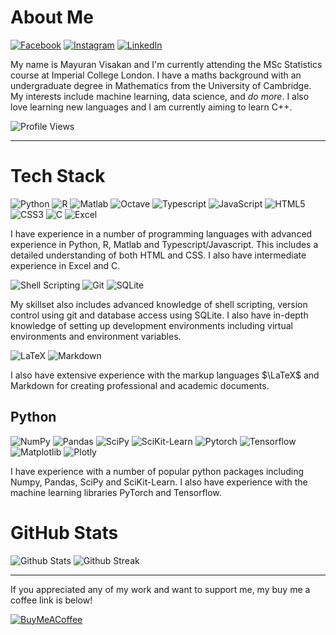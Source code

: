 # About Me

[![Facebook](https://img.shields.io/badge/Facebook-%231877F2.svg?logo=Facebook&logoColor=white)](https://facebook.com/mayuranvisakan)
[![Instagram](https://img.shields.io/badge/Instagram-%23E4405F.svg?logo=Instagram&logoColor=white)](https://instagram.com/mayurankv)
[![LinkedIn](https://img.shields.io/badge/LinkedIn-%230077B5.svg?logo=linkedin&logoColor=white)](https://linkedin.com/in/mayuranvisakan)

My name is Mayuran Visakan and I'm currently attending the MSc Statistics course at Imperial College London. I have a maths background with an undergraduate degree in Mathematics from the University of Cambridge. My interests include machine learning, data science, and *do more*. I also love learning new languages and I am currently aiming to learn C++.

![Profile Views](https://visitcount.itsvg.in/api?id=mayurankv&icon=5&color=8)

---

# Tech Stack

![Python](https://img.shields.io/badge/Python-14354C?style=for-the-badge&logo=python&logoColor=white)
![R](https://img.shields.io/badge/r-%23276DC3.svg?style=for-the-badge&logo=r&logoColor=white)
![Matlab](https://img.shields.io/badge/matlab-orange.svg?style=for-the-badge&logo=matlab&logoColor=white)
![Octave](https://img.shields.io/badge/GNU%20Octave-orange.svg?style=for-the-badge&logo=octave)
![Typescript](https://img.shields.io/badge/TypeScript-007ACC?style=for-the-badge&logo=typescript&logoColor=white)
![JavaScript](https://img.shields.io/badge/JavaScript-F7DF1E?style=for-the-badge&logo=javascript&logoColor=black)
![HTML5](https://img.shields.io/badge/html5-%23E34F26.svg?style=for-the-badge&logo=html5&logoColor=white)
![CSS3](https://img.shields.io/badge/css3-%231572B6.svg?style=for-the-badge&logo=css3&logoColor=white)
![C](https://img.shields.io/badge/C-purple.svg?style=for-the-badge&logo=c)
![Excel](https://img.shields.io/badge/Excel-217346?style=for-the-badge&logo=microsoft-excel&logoColor=white)

I have experience in a number of programming languages with advanced experience in Python, R, Matlab and Typescript/Javascript. This includes a detailed understanding of both HTML and CSS. I also have intermediate experience in Excel and C.

![Shell Scripting](https://img.shields.io/badge/shell_scripts-%23121011.svg?style=for-the-badge&logo=gnu-bash&logoColor=white)
![Git](https://img.shields.io/badge/GIT-E44C30?style=for-the-badge&logo=git&logoColor=white)
![SQLite](https://img.shields.io/badge/SQLite-07405E?style=for-the-badge&logo=sqlite&logoColor=white)

My skillset also includes advanced knowledge of shell scripting, version control using git and database access using SQLite. I also have in-depth knowledge of setting up development environments including virtual environments and environment variables.

![LaTeX](https://img.shields.io/badge/latex-%23008080.svg?style=for-the-badge&logo=latex&logoColor=white)
![Markdown](https://img.shields.io/badge/markdown-%23000000.svg?style=for-the-badge&logo=markdown&logoColor=white)

I also have extensive experience with the markup languages $\LaTeX$ and Markdown for creating professional and academic documents.

## Python

![NumPy](https://img.shields.io/badge/numpy-%23013243.svg?style=for-the-badge&logo=numpy&logoColor=white)
![Pandas](https://img.shields.io/badge/pandas-%23150458.svg?style=for-the-badge&logo=pandas&logoColor=white)
![SciPy](https://img.shields.io/badge/SciPy-%230C55A5.svg?style=for-the-badge&logo=scipy&logoColor=%white)
![SciKit-Learn](https://img.shields.io/badge/SciKit_Learn_-white.svg?style=for-the-badge&logo=scikitlearn&logoColor=%white)
![Pytorch](https://img.shields.io/badge/PyTorch-ee4c2c?style=for-the-badge&logo=pytorch&logoColor=white)
![Tensorflow](https://img.shields.io/badge/TensorFlow-FF6F00?style=for-the-badge&logo=tensorflow&logoColor=white)
![Matplotlib](https://img.shields.io/badge/Matplotlib-%233F4F75.svg?style=for-the-badge&logo=matplotlib&logoColor=white)
![Plotly](https://img.shields.io/badge/Plotly-%233F4F75.svg?style=for-the-badge&logo=plotly&logoColor=white)

I have experience with a number of popular python packages including Numpy, Pandas, SciPy and SciKit-Learn. I also have experience with the machine learning libraries PyTorch and Tensorflow.

# GitHub Stats

![Github Stats](https://github-readme-stats.vercel.app/api?username=mayurankv&theme=tokyonight&hide_border=true&include_all_commits=true&count_private=true)
![Github Streak](https://github-readme-streak-stats.herokuapp.com/?user=mayurankv&theme=tokyonight&hide_border=true)

---

If you appreciated any of my work and want to support me, my buy me a coffee link is below!

[![BuyMeACoffee](https://img.shields.io/badge/Buy%20Me%20a%20Coffee-ffdd00?style=for-the-badge&logo=buy-me-a-coffee&logoColor=black)](https://buymeacoffee.com/mayurankv2)
